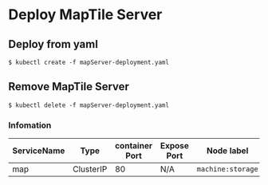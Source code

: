 # Deploy MapTile Server
 
## Deploy from yaml

```shell
$ kubectl create -f mapServer-deployment.yaml
```

## Remove MapTile Server

```shell
$ kubectl delete -f mapServer-deployment.yaml
```

### Infomation

|ServiceName|Type|container Port|Expose Port|Node label|
|-|-|-|-|-|
|map|ClusterIP|80|N/A|`machine:storage`|